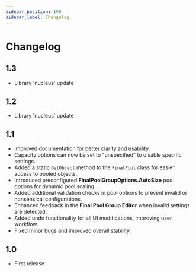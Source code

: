 ```yaml
---
sidebar_position: 100
sidebar_label: Changelog
---
```


# Changelog

## 1.3
- Library 'nucleus' update

## 1.2
- Library 'nucleus' update

## 1.1

- Improved documentation for better clarity and usability.
- Capacity options can now be set to "unspecified" to disable specific settings.
- Added a static `GetObject` method to the `FinalPool` class for easier access to pooled objects.
- Introduced preconfigured **FinalPoolGroupOptions.AutoSize** pool options for dynamic pool scaling.
- Added additional validation checks in pool options to prevent invalid or nonsensical configurations.
- Enhanced feedback in the **Final Pool Group Editor** when invalid settings are detected.
- Added undo functionality for all UI modifications, improving user workflow.
- Fixed minor bugs and improved overall stability.

## 1.0

- First release
